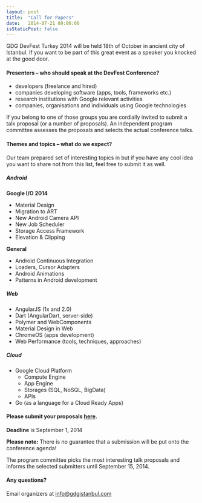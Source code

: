 ```yaml
---
layout: post
title:  "Call for Papers"
date:   2014-07-21 09:00:00
isStaticPost: false
---
```

GDG DevFest Turkey 2014 will be held 18th of October in ancient city of Istanbul. If you want to be part of this great event as a speaker you knocked at the good door.

#### Presenters – who should speak at the DevFest Conference?

* developers (freelance and hired)
* companies developing software (apps, tools, frameworks etc.)
* research institutions with Google relevant activities
* companies, organisations and individuals using Google technologies

If you belong to one of those groups you are cordially invited to submit a talk proposal (or a number of proposals). An independent program committee assesses the proposals and selects the actual conference talks.<br/>

#### Themes and topics – what do we expect?
Our team prepared set of interesting topics in but if you have any cool idea you want to share not from this list, feel free to submit it as well.

##### Android

__Google I/O 2014__

* Material Design
* Migration to ART
* New Android Camera API
* New Job Scheduler
* Storage Access Framework
* Elevation & Clipping

__General__

* Android Continuous Integration
* Loaders, Cursor Adapters
* Android Animations
* Patterns in Android development

##### Web

* AngularJS (1x and 2.0)
* Dart (AngularDart, server-side)
* Polymer and WebComponents
* Material Design in Web
* ChromeOS (apps development)
* Web Performance (tools, techniques, approaches)


##### Cloud

* Google Cloud Platform
  * Compute Engine
  * App Engine
  * Storages (SQL, NoSQL, BigData)
  * APIs
* Go (as a language for a Cloud Ready Apps)


#### Please submit your proposals [here](https://docs.google.com/forms/d/1nOBIqkTrvcSfOCEImmFhtwov0KnhgSFBBgJu0qlAiX8/viewform).
__Deadline__ is September 1, 2014

__Please note:__ There is no guarantee that a submission will be put onto the conference agenda!<br/>

The program committee picks the most interesting talk proposals and informs the selected submitters until September 15, 2014.<br/>

#### Any questions? 
Email organizers at [info@gdgistanbul.com](mailto:info@gdgistanbul.com)
